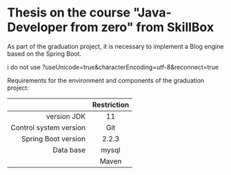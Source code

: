 # Thesis on the course "Java-Developer from zero" from SkillBox

As part of the graduation project, it is necessary to implement a Blog engine based on the Spring Boot. 

[link text itself]:    https://diplom-blog-skillbox-j.herokuapp.com/

i do not use
?useUnicode=true&characterEncoding=utf-8&reconnect=true

Requirements for the  environment and components of the graduation project: 

|                         |         Restriction         |
|------------------------:|:---------------------------:|
|             version JDK |             11              |
|  Control system version |             Git             |
|     Spring Boot version |            2.2.3            |
|             Data base   |            mysql            |
|                         |            Maven            |


